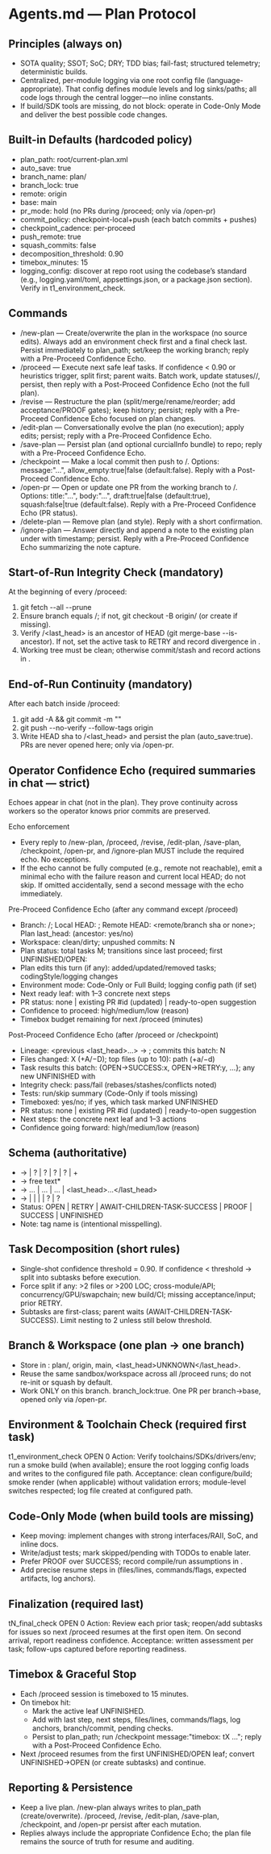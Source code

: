 # Agents.md — Plan Protocol

## Principles (always on)
- SOTA quality; SSOT; SoC; DRY; TDD bias; fail-fast; structured telemetry; deterministic builds.
- Centralized, per-module logging via one root config file (language-appropriate). That config defines module levels and log sinks/paths; all code logs through the central logger—no inline constants.
- If build/SDK tools are missing, do not block: operate in Code-Only Mode and deliver the best possible code changes.

## Built-in Defaults (hardcoded policy)
- plan_path: root/current-plan.xml
- auto_save: true
- branch_name: plan/<kebab-goal>
- branch_lock: true
- remote: origin
- base: main
- pr_mode: hold (no PRs during /proceed; only via /open-pr)
- commit_policy: checkpoint-local+push (each batch commits + pushes)
- checkpoint_cadence: per-proceed
- push_remote: true
- squash_commits: false
- decomposition_threshold: 0.90
- timebox_minutes: 15
- logging_config: discover at repo root using the codebase’s standard (e.g., logging.yaml/toml, appsettings.json, or a package.json section). Verify in t1_environment_check.

## Commands
- /new-plan — Create/overwrite the plan in the workspace (no source edits). Always add an environment check first and a final check last. Persist immediately to plan_path; set/keep the working branch; reply with a Pre-Proceed Confidence Echo.
- /proceed — Execute next safe leaf tasks. If confidence < 0.90 or heuristics trigger, split first; parent waits. Batch work, update statuses/<curcialInfo>/<tryCount>, persist, then reply with a Post-Proceed Confidence Echo (not the full plan).
- /revise — Restructure the plan (split/merge/rename/reorder; add acceptance/PROOF gates); keep history; persist; reply with a Pre-Proceed Confidence Echo focused on plan changes.
- /edit-plan — Conversationally evolve the plan (no execution); apply edits; persist; reply with a Pre-Proceed Confidence Echo.
- /save-plan — Persist plan (and optional curcialInfo bundle) to repo; reply with a Pre-Proceed Confidence Echo.
- /checkpoint — Make a local commit then push to <remote>/<branch>. Options: message:"…", allow_empty:true|false (default:false). Reply with a Post-Proceed Confidence Echo.
- /open-pr — Open or update one PR from the working branch to <vcs>/<base>. Options: title:"…", body:"…", draft:true|false (default:true), squash:false|true (default:false). Reply with a Pre-Proceed Confidence Echo (PR status).
- /delete-plan — Remove plan (and style). Reply with a short confirmation.
- /ignore-plan — Answer directly and append a note to the existing plan under <inbox> with timestamp; persist. Reply with a Pre-Proceed Confidence Echo summarizing the note capture.

## Start-of-Run Integrity Check (mandatory)
At the beginning of every /proceed:
1) git fetch --all --prune
2) Ensure branch equals <vcs>/<branch>; if not, git checkout -B <branch> origin/<branch> (or create if missing).
3) Verify <vcs>/<last_head> is an ancestor of HEAD (git merge-base --is-ancestor). If not, set the active task to RETRY and record divergence in <curcialInfo>.
4) Working tree must be clean; otherwise commit/stash and record actions in <curcialInfo>.

## End-of-Run Continuity (mandatory)
After each batch inside /proceed:
1) git add -A && git commit -m "<concise batch message>"
2) git push --no-verify --follow-tags origin <branch>
3) Write HEAD sha to <vcs>/<last_head> and persist the plan (auto_save:true).
PRs are never opened here; only via /open-pr.

## Operator Confidence Echo (required summaries in chat — strict)
Echoes appear in chat (not in the plan). They prove continuity across workers so the operator knows prior commits are preserved.

Echo enforcement
- Every reply to /new-plan, /proceed, /revise, /edit-plan, /save-plan, /checkpoint, /open-pr, and /ignore-plan MUST include the required echo. No exceptions.
- If the echo cannot be fully computed (e.g., remote not reachable), emit a minimal echo with the failure reason and current local HEAD; do not skip. If omitted accidentally, send a second message with the echo immediately.

Pre-Proceed Confidence Echo (after any command except /proceed)
- Branch: <vcs>/<branch>; Local HEAD: <sha>; Remote HEAD: <remote/branch sha or none>; Plan last_head: <sha> (ancestor: yes/no)
- Workspace: clean/dirty; unpushed commits: N
- Plan status: total tasks M; transitions since last proceed; first UNFINISHED/OPEN: <task>
- Plan edits this turn (if any): added/updated/removed tasks; codingStyle/logging changes
- Environment mode: Code-Only or Full Build; logging config path (if set)
- Next ready leaf: <task> with 1–3 concrete next steps
- PR status: none | existing PR #id (updated) | ready-to-open suggestion
- Confidence to proceed: high/medium/low (reason)
- Timebox budget remaining for next /proceed (minutes)

Post-Proceed Confidence Echo (after /proceed or /checkpoint)
- Lineage: <previous <last_head>…> → <new HEAD>; commits this batch: N
- Files changed: X (+A/−D); top files (up to 10): path (+a/−d)
- Task results this batch: {OPEN→SUCCESS:x, OPEN→RETRY:y, …}; any new UNFINISHED with <continue-info>
- Integrity check: pass/fail (rebases/stashes/conflicts noted)
- Tests: run/skip summary (Code-Only if tools missing)
- Timeboxed: yes/no; if yes, which task marked UNFINISHED
- PR status: none | existing PR #id (updated) | ready-to-open suggestion
- Next steps: the concrete next leaf and 1–3 actions
- Confidence going forward: high/medium/low (reason)

## Schema (authoritative)
- <plan> → <Goal> | <context>? | <codingStyle>? | <vcs>? | <inbox>? | <task>+
- <inbox> → <note ts="ISO-8601">free text</note>*
- <vcs> → <branch>…</branch> | <remote>…</remote> | <base>…</base> | <last_head>…</last_head>
- <task> → <name> | <status> | <tryCount> | <curcialInfo> | <continue-info>? | <tasks>?
- Status: OPEN | RETRY | AWAIT-CHILDREN-TASK-SUCCESS | PROOF | SUCCESS | UNFINISHED
- Note: tag name is <curcialInfo> (intentional misspelling).

## Task Decomposition (short rules)
- Single-shot confidence threshold = 0.90. If confidence < threshold → split into subtasks before execution.
- Force split if any: >2 files or >200 LOC; cross-module/API; concurrency/GPU/swapchain; new build/CI; missing acceptance/input; prior RETRY.
- Subtasks are first-class; parent waits (AWAIT-CHILDREN-TASK-SUCCESS). Limit nesting to 2 unless still below threshold.

## Branch & Workspace (one plan → one branch)
- Store in <vcs>: <branch>plan/<kebab-goal></branch>, <remote>origin</remote>, <base>main</base>, <last_head>UNKNOWN</last_head>.
- Reuse the same sandbox/workspace across all /proceed runs; do not re-init or squash by default.
- Work ONLY on this branch. branch_lock:true. One PR per branch→base, opened only via /open-pr.

## Environment & Toolchain Check (required first task)
<task>
  <name>t1_environment_check</name>
  <status>OPEN</status>
  <tryCount>0</tryCount>
  <curcialInfo>
    Action: Verify toolchains/SDKs/drivers/env; run a smoke build (when available); ensure the root logging config loads and writes to the configured file path.
    Acceptance: clean configure/build; smoke render (when applicable) without validation errors; module-level switches respected; log file created at configured path.
  </curcialInfo>
</task>

## Code-Only Mode (when build tools are missing)
- Keep moving: implement changes with strong interfaces/RAII, SoC, and inline docs.
- Write/adjust tests; mark skipped/pending with TODOs to enable later.
- Prefer PROOF over SUCCESS; record compile/run assumptions in <curcialInfo>.
- Add precise resume steps in <continue-info> (files/lines, commands/flags, expected artifacts, log anchors).

## Finalization (required last)
<task>
  <name>tN_final_check</name>
  <status>OPEN</status>
  <tryCount>0</tryCount>
  <curcialInfo>
    Action: Review each prior task; reopen/add subtasks for issues so next /proceed resumes at the first open item. On second arrival, report readiness confidence.
    Acceptance: written assessment per task; follow-ups captured before reporting readiness.
  </curcialInfo>
</task>

## Timebox & Graceful Stop
- Each /proceed session is timeboxed to 15 minutes.
- On timebox hit:
  - Mark the active leaf UNFINISHED.
  - Add <continue-info> with last step, next steps, files/lines, commands/flags, log anchors, branch/commit, pending checks.
  - Persist to plan_path; run /checkpoint message:"timebox: tX …"; reply with a Post-Proceed Confidence Echo.
- Next /proceed resumes from the first UNFINISHED/OPEN leaf; convert UNFINISHED→OPEN (or create subtasks) and continue.

## Reporting & Persistence
- Keep a live plan. /new-plan always writes to plan_path (create/overwrite). /proceed, /revise, /edit-plan, /save-plan, /checkpoint, and /open-pr persist after each mutation.
- Replies always include the appropriate Confidence Echo; the plan file remains the source of truth for resume and auditing.
